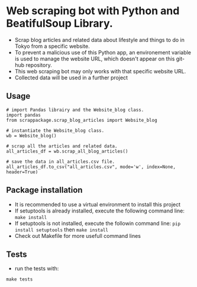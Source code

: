# Web scraping bot with Python and BeatifulSoup Library.
- Scrap blog articles and related data about lifestyle and things to do in Tokyo from a specific website.
- To prevent a malicious use of this Python app, an environement variable is used to manage the website URL, which doesn't appear on this git-hub repository.
- This web scraping bot may only works with that specific website URL.
- Collected data will be used in a further project

## Usage
```
# import Pandas librairy and the Website_blog class.
import pandas
from scrappackage.scrap_blog_articles import Website_blog

# instantiate the Website_blog class.
wb = Website_blog()

# scrap all the articles and related data.
all_articles_df = wb.scrap_all_blog_articles()

# save the data in all_articles.csv file.
all_articles_df.to_csv("all_articles.csv", mode='w', index=None, header=True)
```

## Package installation
- It is recommended to use a virtual environment to install this project
- If setuptools is already installed, execute the following command line: ```make install```
- If setuptools is not installed, execute the followin command line: ```pip install setuptools``` then ```make install```
- Check out Makefile for more usefull command lines

## Tests
- run the tests with:
```
make tests
```
